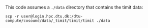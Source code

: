 
This code assumes a `./data` directory that contains the timit data:

```shell
scp -r user@login.hpc.dtu.dk:/dtu-compute/cosound/data/_timit/timit/timit ./data
```

